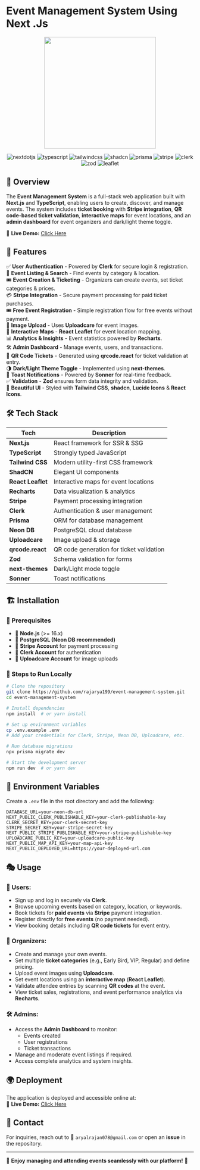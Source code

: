#  Event Management System Using Next .Js
<p align="center">
  <img src="https://github.com/user-attachments/assets/0c024a8a-e66d-41b8-8dc2-ab034ce21b58" height="300"  />
</p>

<div align="center">
  <img src="https://img.shields.io/badge/-Next_JS-black?style=for-the-badge&logoColor=white&logo=nextdotjs&color=000000" alt="nextdotjs" />
  <img src="https://img.shields.io/badge/-TypeScript-black?style=for-the-badge&logoColor=white&logo=typescript&color=3178C6" alt="typescript" />
  <img src="https://img.shields.io/badge/-Tailwind_CSS-black?style=for-the-badge&logoColor=white&logo=tailwindcss&color=06B6D4" alt="tailwindcss" />
  <img src="https://img.shields.io/badge/-shadcn-black?style=for-the-badge&logoColor=white&logo=shadcn&color=111111" alt="shadcn" />
  <img src="https://img.shields.io/badge/-Prisma-black?style=for-the-badge&logo=Prisma&logoColor=white&color=3982CE" alt="prisma" />
  <img src="https://img.shields.io/badge/-Stripe-black?style=for-the-badge&logoColor=white&logo=stripe&color=635bff" alt="stripe" />
  <img src="https://img.shields.io/badge/-Clerk-black?style=for-the-badge&logoColor=white&logo=clerk&color=3B3B3B" alt="clerk" />
  <img src="https://img.shields.io/badge/-Zod-black?style=for-the-badge&logoColor=white&logo=zod&color=3178C6" alt="zod" />
  <img src="https://img.shields.io/badge/-Leaflet-black?style=for-the-badge&logoColor=white&logo=leaflet&color=199900" alt="leaflet" />
</div>

## 🌟 Overview
The **Event Management System** is a full-stack web application built with **Next.js** and **TypeScript**, enabling users to create, discover, and manage events. The system includes **ticket booking** with **Stripe integration**, **QR code-based ticket validation**, **interactive maps** for event locations, and an **admin dashboard** for event organizers and  dark/light theme toggle.

🔗 **Live Demo:** [Click Here](https://eventglobe.vercel.app/)  

## 🚀 Features
✅ **User Authentication** - Powered by **Clerk** for secure login & registration.  
🔎 **Event Listing & Search** - Find events by category & location.  
🎟 **Event Creation & Ticketing** - Organizers can create events, set ticket categories & prices.  
💳 **Stripe Integration** - Secure payment processing for paid ticket purchases.  
🎟️ **Free Event Registration** - Simple registration flow for free events without payment.  
📸 **Image Upload** - Uses **Uploadcare** for event images.  
📍 **Interactive Maps** - **React Leaflet** for event location mapping.  
📊 **Analytics & Insights** - Event statistics powered by **Recharts**.  
🛠 **Admin Dashboard** - Manage events, users, and transactions.  
🔐 **QR Code Tickets** - Generated using **qrcode.react** for ticket validation at entry.  
🌗 **Dark/Light Theme Toggle** - Implemented using **next-themes**.  
🔔 **Toast Notifications** - Powered by **Sonner** for real-time feedback.  
✅ **Validation** - **Zod** ensures form data integrity and validation.  
🎨 **Beautiful UI** - Styled with **Tailwind CSS**, **shadcn**, **Lucide Icons** & **React Icons**.

## 🛠 Tech Stack
| Tech | Description |
|------|------------|
| **Next.js** | React framework for SSR & SSG |
| **TypeScript** | Strongly typed JavaScript |
| **Tailwind CSS** | Modern utility-first CSS framework |
| **ShadCN** | Elegant UI components |
| **React Leaflet** | Interactive maps for event locations |
| **Recharts** | Data visualization & analytics |
| **Stripe** | Payment processing integration |
| **Clerk** | Authentication & user management |
| **Prisma** | ORM for database management |
| **Neon DB** | PostgreSQL cloud database |
| **Uploadcare** | Image upload & storage |
| **qrcode.react** | QR code generation for ticket validation |
| **Zod** | Schema validation for forms |
| **next-themes** | Dark/Light mode toggle |
| **Sonner** | Toast notifications |



## 🏗 Installation

### 📌 Prerequisites
- 📌 **Node.js** (>= 16.x)
- 📌 **PostgreSQL (Neon DB recommended)**
- 📌 **Stripe Account** for payment processing
- 📌 **Clerk Account** for authentication
- 📌 **Uploadcare Account** for image uploads

### 🔧 Steps to Run Locally
```sh
# Clone the repository
git clone https://github.com/rajarya199/event-management-system.git
cd event-management-system

# Install dependencies
npm install  # or yarn install

# Set up environment variables
cp .env.example .env
# Add your credentials for Clerk, Stripe, Neon DB, Uploadcare, etc.

# Run database migrations
npx prisma migrate dev

# Start the development server
npm run dev  # or yarn dev
```

## 🔑 Environment Variables
Create a `.env` file in the root directory and add the following:
```env
DATABASE_URL=your-neon-db-url
NEXT_PUBLIC_CLERK_PUBLISHABLE_KEY=your-clerk-publishable-key
CLERK_SECRET_KEY=your-clerk-secret-key
STRIPE_SECRET_KEY=your-stripe-secret-key
NEXT_PUBLIC_STRIPE_PUBLISHABLE_KEY=your-stripe-publishable-key
UPLOADCARE_PUBLIC_KEY=your-uploadcare-public-key
NEXT_PUBLIC_MAP_API_KEY=your-map-api-key
NEXT_PUBLIC_DEPLOYED_URL=https://your-deployed-url.com
```
## 🎭 Usage

### 👥 Users:
- Sign up and log in securely via **Clerk**.
- Browse upcoming events based on category, location, or keywords.
- Book tickets for **paid events** via **Stripe** payment integration.
- Register directly for **free events** (no payment needed).
- View booking details including **QR code tickets** for event entry.

### 🎤 Organizers:
- Create and manage your own events.
- Set multiple **ticket categories** (e.g., Early Bird, VIP, Regular) and define pricing.
- Upload event images using **Uploadcare**.
- Set event locations using an **interactive map** (**React Leaflet**).
- Validate attendee entries by scanning **QR codes** at the event.
- View ticket sales, registrations, and event performance analytics via **Recharts**.

### 🛠 Admins:
- Access the **Admin Dashboard** to monitor:
  - Events created
  - User registrations
  - Ticket transactions
- Manage and moderate event listings if required.
- Access complete analytics and system insights.


## 🌍 Deployment
The application is deployed and accessible online at:  
🔗 **Live Demo:** [Click Here](https://eventglobe.vercel.app/)  




## 📧 Contact
For inquiries, reach out to 📩 `aryalrajan078@gmail.com` or open an **issue** in the repository.

---
🚀 **Enjoy managing and attending events seamlessly with our platform!** 🎉


